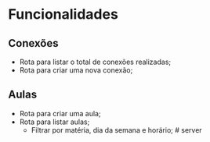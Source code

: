 # Funcionalidades

## Conexões

- Rota para listar o total de conexões realizadas;
- Rota para criar uma nova conexão;
  
## Aulas

- Rota para criar uma aula;
- Rota para listar aulas;
  - Filtrar por matéria, dia da semana e horário; # server
